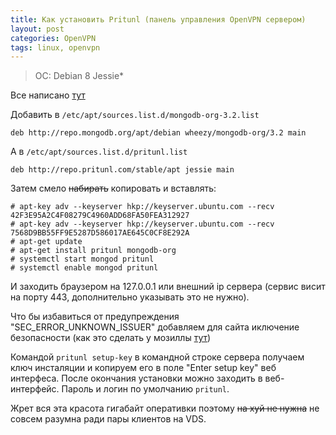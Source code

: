 ```yaml
---
title: Как установить Pritunl (панель управления OpenVPN сервером)
layout: post
categories: OpenVPN
tags: linux, openvpn
---
```


> OC: Debian 8 Jessie*

Все написано [тут](https://docs.pritunl.com/v1/docs/installation)

Добавить в `/etc/apt/sources.list.d/mongodb-org-3.2.list`

```
deb http://repo.mongodb.org/apt/debian wheezy/mongodb-org/3.2 main
```

А в `/etc/apt/sources.list.d/pritunl.list`

```
deb http://repo.pritunl.com/stable/apt jessie main
```

Затем смело ~~набирать~~ копировать и вставлять:

```
# apt-key adv --keyserver hkp://keyserver.ubuntu.com --recv 42F3E95A2C4F08279C4960ADD68FA50FEA312927
# apt-key adv --keyserver hkp://keyserver.ubuntu.com --recv 7568D9BB55FF9E5287D586017AE645C0CF8E292A
# apt-get update
# apt-get install pritunl mongodb-org
# systemctl start mongod pritunl
# systemctl enable mongod pritunl
```

И заходить браузером на 127.0.0.1 или внешний ip сервера (сервис висит на порту 443, дополнительно указывать это не нужно). 

Что бы избавиться от предупреждения "SEC_ERROR_UNKNOWN_ISSUER" добавляем для сайта иключение безопасности (как это сделать у мозиллы [тут](https://support.mozilla.org/ru/kb/kak-ustranit-oshibku-s-kodom-sec_error_unknown_iss))

Командой `pritunl setup-key` в командной строке сервера получаем ключ инсталяции и копируем его в поле "Enter setup key" веб интерфеса. После окончания установки можно заходить в веб-интерфейс. Пароль и логин по умолчанию `pritunl`.

Жрет вся эта красота гигабайт оперативки поэтому ~~на хуй не нужна~~ не совсем разумна ради пары клиентов на VDS.